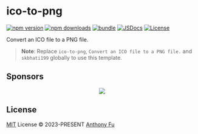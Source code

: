 # ico-to-png

[![npm version][npm-version-src]][npm-version-href]
[![npm downloads][npm-downloads-src]][npm-downloads-href]
[![bundle][bundle-src]][bundle-href]
[![JSDocs][jsdocs-src]][jsdocs-href]
[![License][license-src]][license-href]

Convert an ICO file to a PNG file.

> **Note**:
> Replace `ico-to-png`, `Convert an ICO file to a PNG file.` and `skbhati199` globally to use this template.

## Sponsors

<p align="center">
  <a href="https://cdn.jsdelivr.net/gh/skbhati199/static/sponsors.svg">
    <img src='https://cdn.jsdelivr.net/gh/skbhati199/static/sponsors.svg'/>
  </a>
</p>

## License

[MIT](./LICENSE) License © 2023-PRESENT [Anthony Fu](https://github.com/skbhati199)

<!-- Badges -->

[npm-version-src]: https://img.shields.io/npm/v/ico-to-png?style=flat&colorA=080f12&colorB=1fa669
[npm-version-href]: https://npmjs.com/package/ico-to-png
[npm-downloads-src]: https://img.shields.io/npm/dm/ico-to-png?style=flat&colorA=080f12&colorB=1fa669
[npm-downloads-href]: https://npmjs.com/package/ico-to-png
[bundle-src]: https://img.shields.io/bundlephobia/minzip/ico-to-png?style=flat&colorA=080f12&colorB=1fa669&label=minzip
[bundle-href]: https://bundlephobia.com/result?p=ico-to-png
[license-src]: https://img.shields.io/github/license/skbhati199/ico-to-png.svg?style=flat&colorA=080f12&colorB=1fa669
[license-href]: https://github.com/skbhati199/ico-to-png/blob/main/LICENSE
[jsdocs-src]: https://img.shields.io/badge/jsdocs-reference-080f12?style=flat&colorA=080f12&colorB=1fa669
[jsdocs-href]: https://www.jsdocs.io/package/ico-to-png
